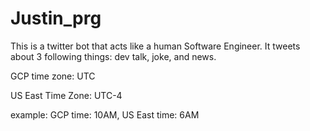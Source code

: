 # Justin_prg

This is a twitter bot that acts like a human Software Engineer.
It tweets about 3 following things: dev talk, joke, and news.


GCP time zone: UTC

US East Time Zone: UTC-4

example: GCP time: 10AM, US East time: 6AM


